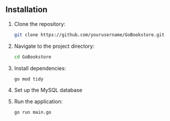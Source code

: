 ## Installation

1. Clone the repository:
   ```bash
   git clone https://github.com/yourusername/GoBookstore.git
   ```
2. Navigate to the project directory:
   ```bash
   cd GoBookstore
   ```
3. Install dependencies:
   ```bash
   go mod tidy
   ```
4. Set up the MySQL database

5. Run the application:
   ```bash
   go run main.go
   ```

   
